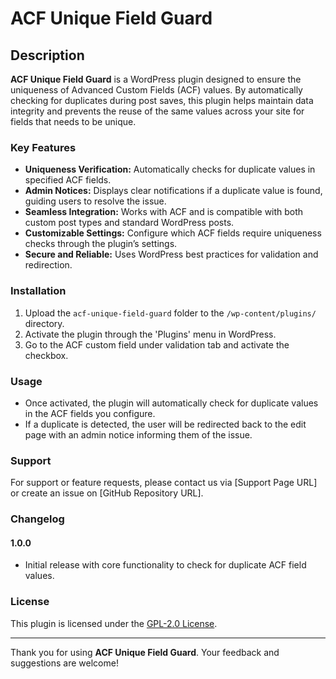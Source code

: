 # ACF Unique Field Guard

## Description

**ACF Unique Field Guard** is a WordPress plugin designed to ensure the uniqueness of Advanced Custom Fields (ACF) values. By automatically checking for duplicates during post saves, this plugin helps maintain data integrity and prevents the reuse of the same values across your site for fields that needs to be unique.

### Key Features

- **Uniqueness Verification:** Automatically checks for duplicate values in specified ACF fields.
- **Admin Notices:** Displays clear notifications if a duplicate value is found, guiding users to resolve the issue.
- **Seamless Integration:** Works with ACF and is compatible with both custom post types and standard WordPress posts.
- **Customizable Settings:** Configure which ACF fields require uniqueness checks through the plugin’s settings.
- **Secure and Reliable:** Uses WordPress best practices for validation and redirection.

### Installation

1. Upload the `acf-unique-field-guard` folder to the `/wp-content/plugins/` directory.
2. Activate the plugin through the 'Plugins' menu in WordPress.
3. Go to the ACF custom field under validation tab and activate the checkbox.

### Usage

- Once activated, the plugin will automatically check for duplicate values in the ACF fields you configure.
- If a duplicate is detected, the user will be redirected back to the edit page with an admin notice informing them of the issue.

### Support

For support or feature requests, please contact us via [Support Page URL] or create an issue on [GitHub Repository URL].

### Changelog

#### 1.0.0
- Initial release with core functionality to check for duplicate ACF field values.

### License

This plugin is licensed under the [GPL-2.0 License](https://opensource.org/licenses/GPL-2.0).

---

Thank you for using **ACF Unique Field Guard**. Your feedback and suggestions are welcome!
